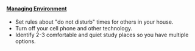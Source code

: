 #### [Managing Environment](https://srl.daacs.net/learning-strategies/environment-management/)

* Set rules about "do not disturb" times for others in your house.
* Turn off your cell phone and other technology.
* Identify 2-3 comfortable and quiet study places so you have multiple options.
